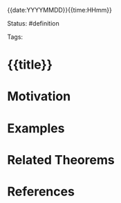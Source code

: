 {{date:YYYYMMDD}}{{time:HHmm}}

Status: #definition

Tags:

# {{title}}

# Motivation
# Examples

# Related Theorems

# References